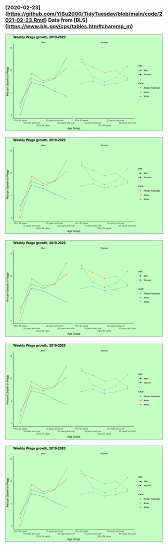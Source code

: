 ### [2020-02-23] (https://github.com/YiSu2000/TidyTuesday/blob/main/code/2021-02-23.Rmd) Data from [BLS] (https://www.bls.gov/cps/tables.htm#charemp_m)

![./Graphs/2021-02-23/Employ_by_indus.png](https://github.com/YiSu2000/TidyTuesday/blob/main/Graphs/2021-02-23/Employ_by_indus.png)<br><br> ![./Graphs/2021-02-23/growth_wage.png](https://github.com/YiSu2000/TidyTuesday/blob/main/Graphs/2021-02-23/growth_wage.png)<br><br> ![./Graphs/2021-02-23/Pct_chg_maj.png](https://github.com/YiSu2000/TidyTuesday/blob/main/Graphs/2021-02-23/Pct_chg_maj.png)<br><br> ![./Graphs/2021-02-23/Pct_diff_emp.png](https://github.com/YiSu2000/TidyTuesday/blob/main/Graphs/2021-02-23/Pct_diff_emp.png)<br><br> ![./Graphs/2021-02-23/wage_sex_race.png](https://github.com/YiSu2000/TidyTuesday/blob/main/Graphs/2021-02-23/wage_sex_race.png)<br><br>
